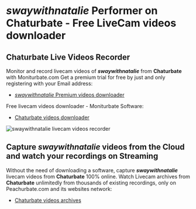 # _swaywithnatalie_ Performer on Chaturbate - Free LiveCam videos downloader

## Chaturbate Live Videos Recorder

Monitor and record livecam videos of **_swaywithnatalie_** from **Chaturbate** with Moniturbate.com
Get a premium trial for free by just and only registering with your Email address:
* [_swaywithnatalie_ Premium videos downloader](https://moniturbate.com/request-demo-licence-key.html)

Free livecam videos downloader - Moniturbate Software:
* [Chaturbate videos downloader](https://moniturbate.com/moniturbate-download-software.html)

![_swaywithnatalie_ livecam videos recorder](https://peachurnet.com/templates/moniturbate-software.png)


## Capture _swaywithnatalie_ videos from the Cloud and watch your recordings on Streaming

Without the need of downloading a software, capture **_swaywithnatalie_** livecam videos from **Chaturbate** 100% online.
Watch Livecam archives from **Chaturbate** unlimitedly from thousands of existing recordings, only on Peachurbate.com and its websites network:
* [Chaturbate videos archives](https://peachurnet.com/)